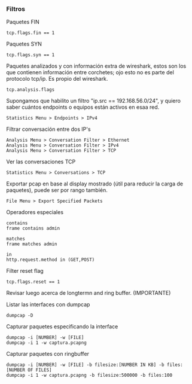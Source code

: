 ### Filtros

Paquetes FIN

    tcp.flags.fin == 1

Paquetes SYN

    tcp.flags.syn == 1

Paquetes analizados y con información extra de wireshark, estos son los que contienen información entre corchetes; ojo esto no es parte del protocolo tcp/ip. Es propio del wireshark.

    tcp.analysis.flags

Supongamos que habilito un filtro "ip.src == 192.168.56.0/24", y quiero saber cuántos endpoints o equipos están activos en esaa red.

    Statistics Menu > Endpoints > IPv4

Filtrar conversación entre dos IP's
    
    Analysis Menu > Conversation Filter > Ethernet
    Analysis Menu > Conversation Filter > IPv4
    Analysis Menu > Conversation Filter > TCP

Ver las conversaciones TCP

    Statistics Menu > Conversations > TCP

Exportar pcap en base al display mostrado (útil para reducir la carga de paquetes), puede ser por rango también.

    File Menu > Export Specified Packets

Operadores especiales

    contains
    frame contains admin

    matches
    frame matches admin

    in
    http.request.method in (GET,POST)

Filter reset flag

    tcp.flags.reset == 1

Revisar luego acerca de longtermn and ring buffer. (IMPORTANTE)

Listar las interfaces con dumpcap

    dumpcap -D

Capturar paquetes especificando la interface

    dumpcap -i [NUMBER] -w [FILE]
    dumpcap -i 1 -w captura.pcapng

Capturar paquetes con ringbuffer

    dumpcap -i [NUMBER] -w [FILE] -b filesize:[NUMBER IN KB] -b files:[NUMBER OF FILES]
    dumpcap -i 1 -w captura.pcapng -b filesize:500000 -b files:100


